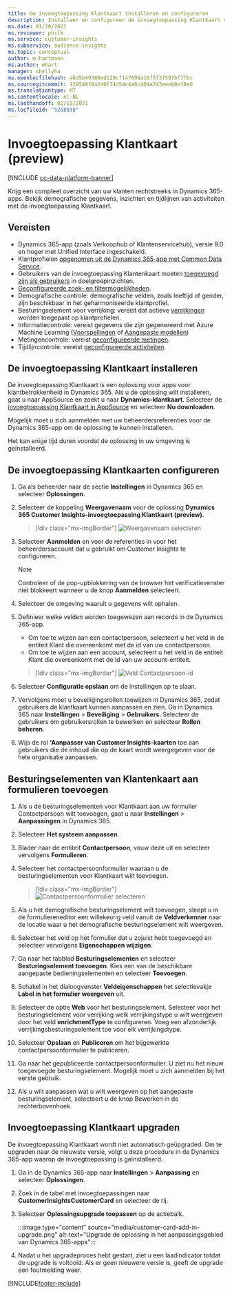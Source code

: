 ```yaml
---
title: De invoegtoepassing Klantkaart installeren en configureren
description: Installeer en configureer de invoegtoepassing Klantkaart voor Dynamics 365 Customer Insights.
ms.date: 01/20/2021
ms.reviewer: philk
ms.service: customer-insights
ms.subservice: audience-insights
ms.topic: conceptual
author: m-hartmann
ms.author: mhart
manager: shellyha
ms.openlocfilehash: a6d5b49380ed129cf147698a16f5f3f597bf7fbc
ms.sourcegitcommit: 139548f8a2d0f24d54c4a6c404a743eeeb8ef8e0
ms.translationtype: HT
ms.contentlocale: nl-NL
ms.lasthandoff: 02/15/2021
ms.locfileid: "5268038"
---
```

# <a name="customer-card-add-in-preview"></a>Invoegtoepassing Klantkaart (preview)

[!INCLUDE [cc-data-platform-banner](../includes/cc-data-platform-banner.md)]

Krijg een compleet overzicht van uw klanten rechtstreeks in Dynamics 365-apps. Bekijk demografische gegevens, inzichten en tijdlijnen van activiteiten met de invoegtoepassing Klantkaart.

## <a name="prerequisites"></a>Vereisten

- Dynamics 365-app (zoals Verkoophub of Klantenservicehub), versie 9.0 en hoger met Unified Interface ingeschakeld.
- Klantprofielen [opgenomen uit de Dynamics 365-app met Common Data Service](connect-power-query.md).
- Gebruikers van de invoegtoepassing Klantenkaart moeten [toegevoegd zijn als gebruikers](permissions.md) in doelgroepinzichten.
- [Geconfigureerde zoek- en filtermogelijkheden](search-filter-index.md).
- Demografische controle: demografische velden, zoals leeftijd of gender, zijn beschikbaar in het geharmoniseerde klantprofiel.
- Besturingselement voor verrijking: vereist dat actieve [verrijkingen](enrichment-hub.md) worden toegepast op klantprofielen.
- Informatiecontrole: vereist gegevens die zijn gegenereerd met Azure Machine Learning ([Voorspellingen](predictions.md) of [Aangepaste modellen](custom-models.md))
- Metingencontrole: vereist [geconfigureerde metingen](measures.md).
- Tijdlijncontrole: vereist [geconfigureerde activiteiten](activities.md).

## <a name="install-the-customer-card-add-in"></a>De invoegtoepassing Klantkaart installeren

De invoegtoepassing Klantkaart is een oplossing voor apps voor klantbetrokkenheid in Dynamics 365. Als u de oplossing wilt installeren, gaat u naar AppSource en zoekt u naar **Dynamics-klantkaart**. Selecteer de [invoegtoepassing Klantkaart in AppSource](https://appsource.microsoft.com/product/dynamics-365/mscrm.dynamics_365_customer_insights_customer_card_addin?tab=Overview) en selecteer **Nu downloaden**.

Mogelijk moet u zich aanmelden met uw beheerdersreferenties voor de Dynamics 365-app om de oplossing te kunnen installeren.

Het kan enige tijd duren voordat de oplossing in uw omgeving is geïnstalleerd.

## <a name="configure-the-customer-card-add-in"></a>De invoegtoepassing Klantkaarten configureren

1. Ga als beheerder naar de sectie **Instellingen** in Dynamics 365 en selecteer **Oplossingen**.

1. Selecteer de koppeling **Weergavenaam** voor de oplossing **Dynamics 365 Customer Insights-invoegtoepassing KIantkaart (preview)**.

   > [!div class="mx-imgBorder"]
   > ![Weergavenaam selecteren](media/select-display-name.png "Weergavenaam selecteren")

1. Selecteer **Aanmelden** en voer de referenties in voor het beheerdersaccount dat u gebruikt om Customer Insights te configureren.

   > [!NOTE]
   > Controleer of de pop-upblokkering van de browser het verificatievenster niet blokkeert wanneer u de knop **Aanmelden** selecteert.

1. Selecteer de omgeving waaruit u gegevens wilt ophalen.

1. Definieer welke velden worden toegewezen aan records in de Dynamics 365-app.
   - Om toe te wijzen aan een contactpersoon, selecteert u het veld in de entiteit Klant die overeenkomt met de id van uw contactpersoon.
   - Om toe te wijzen aan een account, selecteert u het veld in de entiteit Klant die overeenkomt met de id van uw account-entiteit.

   > [!div class="mx-imgBorder"]
   > ![Veld Contactpersoon-id](media/contact-id-field.png "Veld Contactpersoon-id")

1. Selecteer **Configuratie opslaan** om de instellingen op te slaan.

1. Vervolgens moet u beveiligingsrollen toewijzen in Dynamics 365, zodat gebruikers de klantkaart kunnen aanpassen en zien. Ga in Dynamics 365 naar **Instellingen** > **Beveiliging** > **Gebruikers**. Selecteer de gebruikers om gebruikersrollen te bewerken en selecteer **Rollen beheren**.

1. Wijs de rol **'Aanpasser van Customer Insights-kaarten** toe aan gebruikers die de inhoud die op de kaart wordt weergegeven voor de hele organisatie aanpassen.

## <a name="add-customer-card-controls-to-forms"></a>Besturingselementen van Klantenkaart aan formulieren toevoegen
  
1. Als u de besturingselementen voor Klantkaart aan uw formulier Contactpersoon wilt toevoegen, gaat u naar **Instellingen** > **Aanpassingen** in Dynamics 365.

1. Selecteer **Het systeem aanpassen**.

1. Blader naar de entiteit **Contactpersoon**, vouw deze uit en selecteer vervolgens **Formulieren**.

1. Selecteer het contactpersoonformulier waaraan u de besturingselementen voor Klantkaart wilt toevoegen.

    > [!div class="mx-imgBorder"]
    > ![Contactpersoonformulier selecteren](media/contact-active-forms.png "Contactpersoonformulier selecteren")

1. Als u het demografische besturingselement wilt toevoegen, sleept u in de formuliereneditor een willekeurig veld vanuit de **Veldverkenner** naar de locatie waar u het demografische besturingselement wilt weergeven.

1. Selecteer het veld op het formulier dat u zojuist hebt toegevoegd en selecteer vervolgens **Eigenschappen wijzigen**.

1. Ga naar het tabblad **Besturingselementen** en selecteer **Besturingselement toevoegen**. Kies een van de beschikbare aangepaste bedieningselementen en selecteer **Toevoegen**.

1. Schakel in het dialoogvenster **Veldeigenschappen** het selectievakje **Label in het formulier weergeven** uit.

1. Selecteer de optie **Web** voor het besturingselement. Selecteer voor het besturingselement voor verrijking welk verrijkingstype u wilt weergeven door het veld **enrichmentType** te configureren. Voeg een afzonderlijk verrijkingsbesturingselement toe voor elk verrijkingstype.

1. Selecteer **Opslaan** en **Publiceren** om het bijgewerkte contactpersoonformulier te publiceren.

1. Ga naar het gepubliceerde contactpersoonformulier. U ziet nu het nieuw toegevoegde besturingselement. Mogelijk moet u zich aanmelden bij het eerste gebruik.

1. Als u wilt aanpassen wat u wilt weergeven op het aangepaste besturingselement, selecteert u de knop Bewerken in de rechterbovenhoek.

## <a name="upgrade-customer-card-add-in"></a>Invoegtoepassing Klantkaart upgraden
De invoegtoepassing Klantkaart wordt niet automatisch geüpgraded. Om te upgraden naar de nieuwste versie, volgt u deze procedure in de Dynamics 365-app waarop de invoegtoepassing is geïnstalleerd.

1. Ga in de Dynamics 365-app naar **Instellingen** > **Aanpassing** en selecteer **Oplossingen**.

1. Zoek in de tabel met invoegtoepassingen naar **CustomerInsightsCustomerCard** en selecteer de rij.

1. Selecteer **Oplossingsupgrade toepassen** op de actiebalk.

   :::image type="content" source="media/customer-card-add-in-upgrade.png" alt-text="Upgrade de oplossing in het aanpassingsgebied van Dynamics 365-apps":::

1. Nadat u het upgradeproces hebt gestart, ziet u een laadindicator totdat de upgrade is voltooid. Als er geen nieuwere versie is, geeft de upgrade een foutmelding weer.


[!INCLUDE[footer-include](../includes/footer-banner.md)]